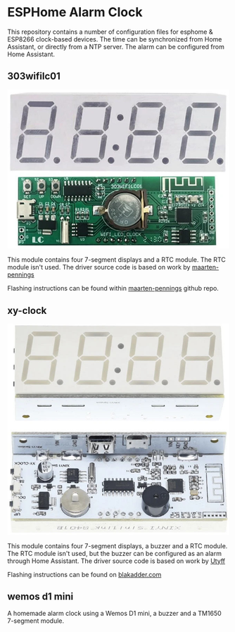 # ESPHome Alarm Clock 

This repository contains a number of configuration files for esphome & ESP8266 clock-based devices. 
The time can be synchronized from Home Assistant, or directly from a NTP server. The alarm can be configured from Home Assistant.

## 303wifilc01 

![Module](assets/303wifilc01.jpg)

This module contains four 7-segment displays and a RTC module. The RTC module isn't used. 
The driver source code is based on work by [maarten-pennings](https://github.com/maarten-pennings/303WIFILC01)

Flashing instructions can be found within [maarten-pennings](https://github.com/maarten-pennings/303WIFILC01/tree/main/3-flash) github repo.

## xy-clock 

![Module](assets/xyclock.jpg)

This module contains four 7-segment displays, a buzzer and a RTC module. The RTC module isn't used, but the buzzer can be configured as an alarm through Home Assistant. 
The driver source code is based on work by [Utyff](https://github.com/Utyff/xy-clock)

Flashing instructions can be found on [blakadder.com](https://templates.blakadder.com/XY-Clock.html)

## wemos d1 mini

A homemade alarm clock using a Wemos D1 mini, a buzzer and a TM1650 7-segment module.






